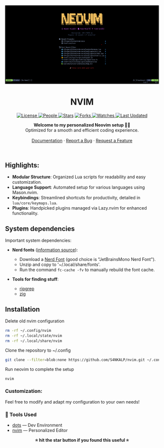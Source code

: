 <p align="center">
  <img src="assets/screenshot.png" alt="screenshot">
</p>

<h1 align="center">NVIM</h1>

<p align="center">

  <a href="https://github.com/S4NKALP/nvim/blob/main/LICENSE">
<img alt="License" src="https://img.shields.io/github/license/your-username/repos?style=flat&color=eee&label="> </a>

<a href="https://github.com/S4NKALP/nvim/graphs/contributors">
<img alt="People" src="https://img.shields.io/github/contributors/your-username/repos?style=flat&color=ffaaf2&label=People"> </a>

<a href="https://github.com/S4NKALP/nvim/stargazers">
<img alt="Stars" src="https://img.shields.io/github/stars/your-username/repos?style=flat&color=98c379&label=Stars"></a>

<a href="https://github.com/S4NKALP/nvim/network/members">
<img alt="Forks" src="https://img.shields.io/github/forks/your-username/repos?style=flat&color=66a8e0&label=Forks"> </a>

<a href="https://github.com/S4NKALP/nvim/watchers">
<img alt="Watches" src="https://img.shields.io/github/watchers/your-username/repos?style=flat&color=f5d08b&label=Watches"> </a>

<a href="https://github.com/S4NKALP/nvim/pulse">
<img alt="Last Updated" src="https://img.shields.io/github/last-commit/your-username/repos?style=flat&color=e06c75&label="> </a>
</p>

<p align="center">
  <strong>Welcome to my personalized Neovim setup 👨‍💻</strong>
  <br>
    Optimized for a smooth and efficient coding experience.
  <br>
  <br>
  <a href="https://github.com/S4NKALP/nvim/wiki">Documentation</a>
  ·
  <a href="https://github.com/S4NKALP/nvim/issues">Report a Bug</a>
  ·
  <a href="https://github.com/S4NKALP/nvim/issues">Request a Feature</a>
</p>

<br>

## Highlights:

- **Modular Structure**: Organized Lua scripts for readability and easy customization.
- **Language Support**: Automated setup for various languages using Mason.nvim.
- **Keybindings**: Streamlined shortcuts for productivity, detailed in `lua/core/keymaps.lua`.
- **Plugins**: Handpicked plugins managed via Lazy.nvim for enhanced functionality.

## System dependencies

Important system dependencies:

- **Nerd fonts** ([information source](https://gist.github.com/matthewjberger/7dd7e079f282f8138a9dc3b045ebefa0)):

  - Download a [Nerd Font](https://www.nerdfonts.com/) (good choice is "JetBrainsMono Nerd Font").
  - Unzip and copy to '~/.local/share/fonts'.
  - Run the command `fc-cache -fv` to manually rebuild the font cache.

- **Tools for finding stuff**:
  - [ripgrep](https://github.com/BurntSushi/ripgrep#installation)
  - [zig](https://ziglang.org/)

## Installation

Delete old nvim configuration

```bash
rm -rf ~/.config/nvim
rm -rf ~/.local/state/nvim
rm -rf ~/.local/share/nvim
```

Clone the repository to ~/.config

```bash
git clone --filter=blob:none https://github.com/S4NKALP/nvim.git ~/.config/nvim
```

Run neovim to complete the setup

```bash
nvim
```

### Customization:

Feel free to modify and adapt my configuration to your own needs!

### 🧰 Tools Used

- [dots](https://github.com/S4NKALP/hyprland) — Dev Environment
- [nvim](https://github.com/S4NKALP/nvim) — Personalized Editor

<div align="center">
    <strong>⭐ hit the star button if you found this useful ⭐</strong><br>
</div>
